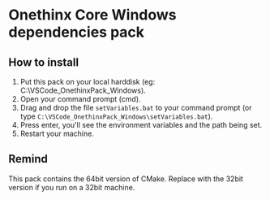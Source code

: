# Onethinx Core Windows dependencies pack

## How to install

1. Put this pack on your local harddisk (eg: C:\VSCode_OnethinxPack_Windows).
1. Open your command prompt (cmd).
1. Drag and drop the file `setVariables.bat` to your command prompt (or type `C:\VSCode_OnethinxPack_Windows\setVariables.bat`).
1. Press enter, you'll see the environment variables and the path being set.
1. Restart your machine.

## Remind

This pack contains the 64bit version of CMake. Replace with the 32bit version if you run on a 32bit machine.
